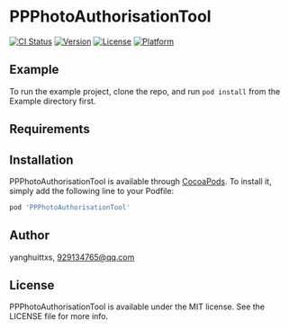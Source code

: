 # PPPhotoAuthorisationTool

[![CI Status](https://img.shields.io/travis/yanghuittxs/PPPhotoAuthorisationTool.svg?style=flat)](https://travis-ci.org/yanghuittxs/PPPhotoAuthorisationTool)
[![Version](https://img.shields.io/cocoapods/v/PPPhotoAuthorisationTool.svg?style=flat)](https://cocoapods.org/pods/PPPhotoAuthorisationTool)
[![License](https://img.shields.io/cocoapods/l/PPPhotoAuthorisationTool.svg?style=flat)](https://cocoapods.org/pods/PPPhotoAuthorisationTool)
[![Platform](https://img.shields.io/cocoapods/p/PPPhotoAuthorisationTool.svg?style=flat)](https://cocoapods.org/pods/PPPhotoAuthorisationTool)

## Example

To run the example project, clone the repo, and run `pod install` from the Example directory first.

## Requirements

## Installation

PPPhotoAuthorisationTool is available through [CocoaPods](https://cocoapods.org). To install
it, simply add the following line to your Podfile:

```ruby
pod 'PPPhotoAuthorisationTool'
```

## Author

yanghuittxs, 929134765@qq.com

## License

PPPhotoAuthorisationTool is available under the MIT license. See the LICENSE file for more info.
